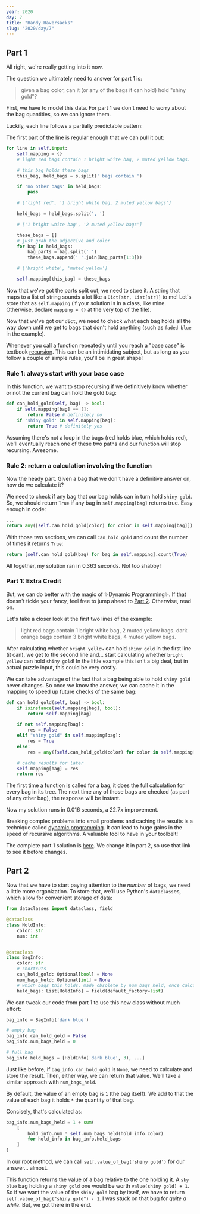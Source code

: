 ```yaml
---
year: 2020
day: 7
title: "Handy Haversacks"
slug: "2020/day/7"
---
```


## Part 1

All right, we're really getting into it now.

The question we ultimately need to answer for part 1 is:

> given a bag color, can it (or any of the bags it can hold) hold "shiny gold"?

First, we have to model this data. For part 1 we don't need to worry about the bag quantities, so we can ignore them.

Luckily, each line follows a partially predictable pattern:

The first part of the line is regular enough that we can pull it out:

```py
for line in self.input:
    self.mapping = {}
    # light red bags contain 1 bright white bag, 2 muted yellow bags.

    # this_bag holds these_bags
    this_bag, held_bags = s.split(' bags contain ')

    if 'no other bags' in held_bags:
        pass

    # ['light red', '1 bright white bag, 2 muted yellow bags']

    held_bags = held_bags.split(', ')

    # ['1 bright white bag', '2 muted yellow bags']

    these_bags = []
    # just grab the adjective and color
    for bag in held_bags:
        bag_parts = bag.split(' ')
        these_bags.append(' '.join(bag_parts[1:3]))

    # ['bright white', 'muted yellow']

    self.mapping[this_bag] = these_bags
```

Now that we've got the parts split out, we need to store it. A string that maps to a list of string sounds a lot like a `Dict[str, List[str]]` to me! Let's store that as `self.mapping` (if your solution is in a class, like mine. Otherwise, declare `mapping = {}` at the very top of the file).

Now that we've got our `dict`, we need to check what each bag holds all the way down until we get to bags that don't hold anything (such as `faded blue` in the example).

Whenever you call a function repeatedly until you reach a "base case" is textbook [recursion](https://www.google.com/search?q=recursion). This can be an intimidating subject, but as long as you follow a couple of simple rules, you'll be in great shape!

### Rule 1: always start with your base case

In this function, we want to stop recursing if we definitively know whether or not the current bag can hold the gold bag:

```py
def can_hold_gold(self, bag) -> bool:
    if self.mapping[bag] == []:
        return False # definitely no
    if 'shiny gold' in self.mapping[bag]:
        return True # definitely yes
```

Assuming there's not a loop in the bags (red holds blue, which holds red), we'll eventually reach one of these two paths and our function will stop recursing. Awesome.

### Rule 2: return a calculation involving the function

Now the heady part. Given a bag that we don't have a definitive answer on, how do we calculate it?

We need to check if any bag that our bag holds can in turn hold `shiny gold`. So, we should return `True` if any bag in `self.mapping[bag]` returns true. Easy enough in code:

```py
...
return any([self.can_hold_gold(color) for color in self.mapping[bag]])
```

With those two sections, we can call `can_hold_gold` and count the number of times it returns `True`:

```py
return [self.can_hold_gold(bag) for bag in self.mapping].count(True)
```

All together, my solution ran in 0.363 seconds. Not too shabby!

### Part 1: Extra Credit

But, we can do better with the magic of ✨Dynamic Programming✨. If that doesn't tickle your fancy, feel free to jump ahead to [Part 2](#part-2). Otherwise, read on.

Let's take a closer look at the first two lines of the example:

> light red bags contain 1 bright white bag, 2 muted yellow bags.
> dark orange bags contain 3 bright white bags, 4 muted yellow bags.

After calculating whether `bright yellow` can hold `shiny gold` in the first line (it can), we get to the second line and... start calculating whether `bright yellow` can hold `shiny gold`! In the little example this isn't a big deal, but in actual puzzle input, this could be very costly.

We can take advantage of the fact that a bag being able to hold `shiny gold` never changes. So once we know the answer, we can cache it in the mapping to speed up future checks of the same bag:

```py
def can_hold_gold(self, bag) -> bool:
    if isinstance(self.mapping[bag], bool):
        return self.mapping[bag]

    if not self.mapping[bag]:
        res = False
    elif "shiny gold" in self.mapping[bag]:
        res = True
    else:
        res = any([self.can_hold_gold(color) for color in self.mapping[bag]])

    # cache results for later
    self.mapping[bag] = res
    return res
```

The first time a function is called for a bag, it does the full calculation for every bag in its tree. The next time any of those bags are checked (as part of any other bag), the response will be instant.

Now my solution runs in 0.016 seconds, a 22.7x improvement.

Breaking complex problems into small problems and caching the results is a technique called [dynamic programming](https://en.wikipedia.org/wiki/Dynamic_programming#Computer_programming). It can lead to huge gains in the speed of recursive algorithms. A valuable tool to have in your toolbelt!

The complete part 1 solution is [here](https://github.com/xavdid/advent-of-code/blob/main/solutions/2020/day_07/solution.py). We change it in part 2, so use that link to see it before changes.

## Part 2

Now that we have to start paying attention to the _number_ of bags, we need a little more organization. To store that, we'll use Python's `dataclass`es, which allow for convenient storage of data:

```py
from dataclasses import dataclass, field

@dataclass
class HoldInfo:
    color: str
    num: int


@dataclass
class BagInfo:
    color: str
    # shortcuts
    can_hold_gold: Optional[bool] = None
    num_bags_held: Optional[int] = None
    # which bags this holds. made obsolete by num_bags_held, once calculated
    held_bags: List[HoldInfo] = field(default_factory=list)
```

We can tweak our code from part 1 to use this new class without much effort:

```py
bag_info = BagInfo('dark blue')

# empty bag
bag_info.can_hold_gold = False
bag_info.num_bags_held = 0

# full bag
bag_info.held_bags = [HoldInfo('dark blue', 3), ...]
```

Just like before, if `bag_info.can_hold_gold` is `None`, we need to calculate and store the result. Then, either way, we can return that value. We'll take a similar approach with `num_bags_held`.

By default, the value of an empty bag is `1` (the bag itself). We add to that the value of each bag it holds `*` the quantity of that bag.

Concisely, that's calculated as:

```py
bag_info.num_bags_held = 1 + sum(
    [
        hold_info.num * self.num_bags_held(hold_info.color)
        for hold_info in bag_info.held_bags
    ]
)
```

In our root method, we can call `self.value_of_bag('shiny gold')` for our answer... almost.

This function returns the value of a bag relative to the one holding it. A `sky blue` bag holding a `shiny gold` one would be worth `value(shiny gold) + 1`. So if we want the value of the `shiny gold` bag by itself, we have to return `self.value_of_bag("shiny gold") - 1`. I was stuck on that bug for _quite a while_. But, we got there in the end.
